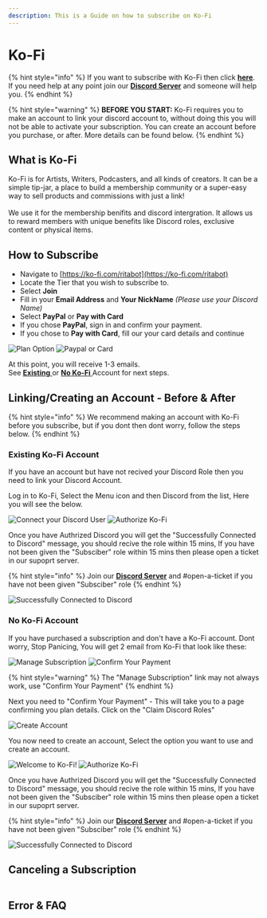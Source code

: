 ```yaml
---
description: This is a Guide on how to subscribe on Ko-Fi
---
```


# Ko-Fi



{% hint style="info" %}
If you want to subscribe with Ko-Fi then click [**here**](https://ko-fi.com/ritabot). \
If you need help at any point join our [**Discord Server**](https://discord.gg/mgNR64R) and someone will help you.
{% endhint %}

{% hint style="warning" %}
**BEFORE YOU START:** Ko-Fi requires you to make an account to link your discord account to, without doing this you will not be able to activate your subscription. You can create an account before you purchase, or after. More details can be found below.
{% endhint %}

## What is Ko-Fi

Ko-Fi is for Artists, Writers, Podcasters, and all kinds of creators. It can be a simple tip-jar, a place to build a membership community or a super-easy way to sell products and commissions with just a link!\
\
We use it for the membership benifits and discord intergration. It allows us to reward members with unique benefits like Discord roles, exclusive content or physical items.

## How to Subscribe

* Navigate to [https://ko-fi.com/ritabot](https://ko-fi.com/ritabot)
* Locate the Tier that you wish to subscribe to.
* Select **Join**
* Fill in your **Email Address** and **Your NickName** _(Please use your Discord Name)_
* Select **PayPal** or **Pay with Card**
* If you chose **PayPal**, sign in and confirm your payment.
* If you chose to **Pay with Card**, fill our your card details and continue

![Plan Option](<../../.gitbook/assets/image (10).png>) ![Paypal or Card](<../../.gitbook/assets/image (13).png>)

At this point, you will receive 1-3 emails. \
See [**Existing** ](method-1.md#if-you-have-made-an-account-on-ko-fi-already.)or [**No Ko-Fi** ](method-1.md#if-you-have-purchased-a-subscription-and-dont-have-a-ko-fi-account.)Account for next steps.

## Linking/Creating an Account - Before & After

{% hint style="info" %}
We recommend making an account with Ko-Fi before you subscribe, but if you dont then dont worry, follow the steps below.
{% endhint %}

### Existing Ko-Fi Account

If you have an account but have not recived your Discord Role then you need to link your Discord Account.&#x20;

Log in to Ko-Fi, Select the Menu icon and then Discord from the list, Here you will see the below.

![Connect your Discord User](<../../.gitbook/assets/Discord Auth.PNG>) ![Authorize Ko-Fi](../../.gitbook/assets/Discord.PNG)

Once you have Authrized Discord you will get the "Successfully Connected to Discord" message,  you should recive the role within 15 mins, If you have not been given the "Subsciber" role within 15 mins then please open a ticket in our supoprt server. &#x20;

{% hint style="info" %}
Join our [**Discord Server**](https://discord.gg/mgNR64R) and #open-a-ticket if you have not been given "Subsciber" role
{% endhint %}

![Successfully Connected to Discord](../../.gitbook/assets/Done.png)

### No Ko-Fi Account

If you have purchased a subscription and don't have a Ko-Fi account. Dont worry, Stop Panicing, You will get 2 email from Ko-Fi that look like these:

![Manage Subscription](../../.gitbook/assets/Manage.PNG) ![Confirm Your Payment](../../.gitbook/assets/Payment.PNG)

{% hint style="warning" %}
The "Manage Subscription" link may not always work, use "Confirm Your Payment"
{% endhint %}

Next you need to "Confirm Your Payment" - This will take you to a page confirming you plan details. Click on the "Claim Discord Roles"&#x20;

![Create Account](../../.gitbook/assets/unknown.png)

You now need to create an account, Select the option you want to use and create an account.&#x20;

![Welcome to Ko-Fi!](../../.gitbook/assets/Congrats.png) ![Authorize Ko-Fi](../../.gitbook/assets/Discord.PNG)

Once you have Authrized Discord you will get the "Successfully Connected to Discord" message,  you should recive the role within 15 mins, If you have not been given the "Subsciber" role within 15 mins then please open a ticket in our supoprt server. &#x20;

{% hint style="info" %}
Join our [**Discord Server**](https://discord.gg/mgNR64R) and #open-a-ticket if you have not been given "Subsciber" role
{% endhint %}

![Successfully Connected to Discord](../../.gitbook/assets/Done.png)

## Canceling a Subscription

<img src="../../.gitbook/assets/file.drawing.svg" alt="" class="gitbook-drawing">

## Error & FAQ

